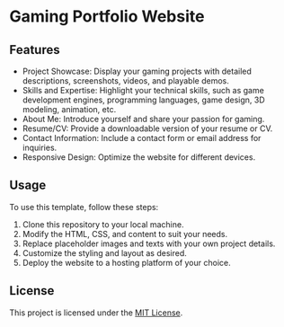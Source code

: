 
  <h1>Gaming Portfolio Website</h1>

  <h2>Features</h2>
  <ul>
    <li>Project Showcase: Display your gaming projects with detailed descriptions, screenshots, videos, and playable demos.</li>
    <li>Skills and Expertise: Highlight your technical skills, such as game development engines, programming languages, game design, 3D modeling, animation, etc.</li>
    <li>About Me: Introduce yourself and share your passion for gaming.</li>
    <li>Resume/CV: Provide a downloadable version of your resume or CV.</li>
    <li>Contact Information: Include a contact form or email address for inquiries.</li>
    <li>Responsive Design: Optimize the website for different devices.</li>
  </ul>

  <h2>Usage</h2>
  <p>To use this template, follow these steps:</p>
  <ol>
    <li>Clone this repository to your local machine.</li>
    <li>Modify the HTML, CSS, and content to suit your needs.</li>
    <li>Replace placeholder images and texts with your own project details.</li>
    <li>Customize the styling and layout as desired.</li>
    <li>Deploy the website to a hosting platform of your choice.</li>
  </ol>

  <h2>License</h2>
  <p>This project is licensed under the <a href="https://opensource.org/licenses/MIT">MIT License</a>.</p>
</body>

</html>
